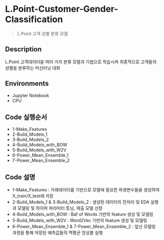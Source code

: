 # L.Point-Customer-Gender-Classification
> L.Point 고객 성별 분류 모델

## Description
L.Point 고객데이터을 여러 가지 분류 모델과 기법으로 학습시켜 최종적으로 고객들의 성별을 분류하는 머신러닝 대회

## Environments
- Jupyter Notebook
- CPU 

## Code 실행순서 
- 1-Make_Features 
- 2-Build_Models_1
- 3-Build_Models_2
- 4-Build_Models_with_BOW
- 5-Build_Models_with_W2V
- 6-Power_Mean_Ensemble_1
- 7-Power_Mean_Ensemble_2

## Code 설명
- 1-Make_Features : 거래데이터를 기반으로 모델에 필요한 파생변수들을 생성하여 X_train/X_test에 저장
- 2-Build_Models_1 & 3-Build_Models_2 : 생성된 데이터의 전처리 및 EDA 실행과 모델링 및 하이퍼 파라미터 튜닝, 제출 모델 선정
- 4-Build_Models_with_BOW : Baf of Words 기반의 feature 생성 및 모델링 
- 5-Build_Models_with_W2V : Word2Vec 기반의 feature 생성 및 모델링 
- 6-Power_Mean_Ensemble_1 & 7-Power_Mean_Ensemble_2 : 앞선 모델링 과정을 통해 저장된 예측값들의 멱평균 앙상블 실행 
